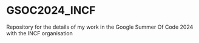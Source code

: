# GSOC2024_INCF
Repository for the details of my work in the Google Summer Of Code 2024 with the INCF organisation 
